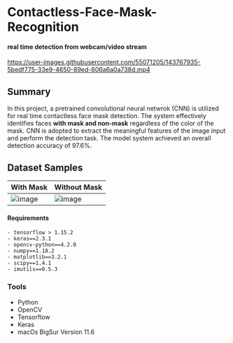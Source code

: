 # Contactless-Face-Mask-Recognition
#### real time detection from webcam/video stream


https://user-images.githubusercontent.com/55071205/143767935-5bedf775-33e9-4650-89ed-806a6a0a738d.mp4 





## Summary
In this project, a pretrained convolutional neural netwrok (CNN) is utilized for real time contactless face mask detection. The system effectively identifies faces **with mask and non-mask** regardless of the color of the mask. CNN is adopted to extract the meaningful features of the image input and perform the detection task. The model system achieved an overall detection accuracy of 97.6%.
## Dataset Samples

| With Mask  | Without Mask |
| ------------- | ------------- |
| ![image](https://user-images.githubusercontent.com/55071205/146391532-154e3b3c-4118-4f9a-a072-7a6635e3a8e7.png)  | ![image](https://user-images.githubusercontent.com/55071205/146391588-0958136b-59aa-4aef-a70c-581c877e4ab0.png)  |


#### Requirements 
```
- tensorflow > 1.15.2 
- keras==2.3.1
- opencv-python==4.2.0
- numpy==1.18.2
- matplotlib==3.2.1
- scipy==1.4.1
- imutils==0.5.3

```

### Tools 
* Python
* OpenCV
* Tensorflow
* Keras
* macOs BigSur Version 11.6




